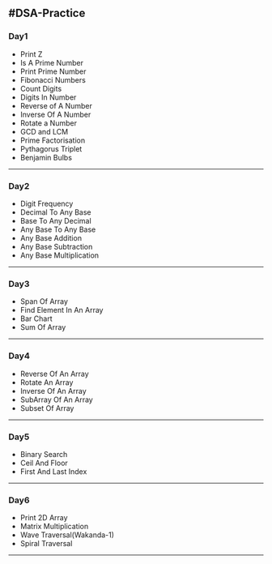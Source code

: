 ## #DSA-Practice


### Day1
  - Print Z
  - Is A Prime Number
  - Print Prime Number
  - Fibonacci Numbers
  - Count Digits
  - Digits In Number
  - Reverse of A Number
  - Inverse Of A Number
  - Rotate a Number
  - GCD and LCM
  - Prime Factorisation
  - Pythagorus Triplet
  - Benjamin Bulbs

- - - -

### Day2
  - Digit Frequency
  - Decimal To Any Base
  - Base To Any Decimal
  - Any Base To Any Base
  - Any Base Addition
  - Any Base Subtraction
  - Any Base Multiplication

- - - -


### Day3
  - Span Of Array 
  - Find Element In An Array 
  - Bar Chart
  - Sum Of Array

- - - -

### Day4
  - Reverse Of An Array
  - Rotate An Array
  - Inverse Of An Array
  - SubArray Of An Array
  - Subset Of Array

- - - -

### Day5
  - Binary Search
  - Ceil And Floor
  - First And Last Index

- - - -


### Day6
  - Print 2D Array
  - Matrix Multiplication
  - Wave Traversal(Wakanda-1)
  - Spiral Traversal

- - - -





